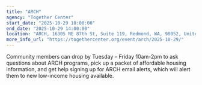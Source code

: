 ```yaml
---
title: "ARCH"
agency: "Together Center"
start_date: "2025-10-29 10:00:00"
end_date: "2025-10-29 14:00:00"
location: "ARCH, 16305 NE 87th St, Suite 119, Redmond, WA, 98052, United States"
more_info_url: "https://togethercenter.org/event/arch/2025-10-29/"
---
```

Community members can drop by Tuesday – Friday 10am-2pm to ask questions about ARCH programs, pick up a packet of affordable housing information, and get help signing up for ARCH email alerts, which will alert them to new low-income housing available.
